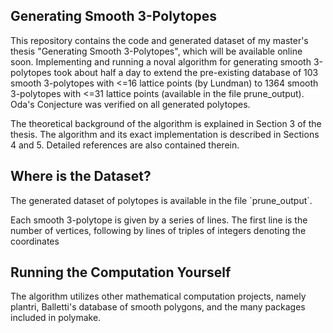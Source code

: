 <h2>Generating Smooth 3-Polytopes</h2>
<p>This repository contains the code and generated dataset of my master's thesis "Generating Smooth 3-Polytopes", which will be available online soon. Implementing and running a noval algorithm for generating smooth 3-polytopes took about half a day to extend the pre-existing database of 103 smooth 3-polytopes with <=16 lattice points (by Lundman) to 1364 smooth 3-polytopes with <=31 lattice points (available in the file prune_output). Oda's Conjecture was verified on all generated polytopes.</p>

<p>The theoretical background of the algorithm is explained in Section 3 of the thesis. The algorithm and its exact implementation is described in Sections 4 and 5. Detailed references are also contained therein.</p>

<h2>Where is the Dataset?</h2>
<p>The generated dataset of polytopes is available in the file `prune_output`.</p>

<p>Each smooth 3-polytope is given by a series of lines. The first line is the number of vertices, following by lines of triples of integers denoting the coordinates</p>

<h2>Running the Computation Yourself</h2>
The algorithm utilizes other mathematical computation projects, namely plantri, Balletti's database of smooth polygons, and the many packages included in polymake. 
